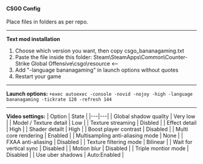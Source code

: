 #### CSGO Config

Place files in folders as per repo.

---

**Text mod installation**
1. Choose which version you want, then copy csgo_bananagaming.txt
2. Paste the file inside this folder:
Steam\SteamApps\Common\Counter-Strike Global Offensive\csgo\resource <--
3. Add "-language bananagaming" in launch options without quotes
4. Restart your game

----

**Launch options:**
`+exec autoexec -console -novid -nojoy -high -language bananagaming -tickrate 128 -refresh 144`

---

**Video settings:**
| Option  | State |
|---|---|
| Global shadow quality  | Very low  |
| Model / Texture detail  | Low  |
| Texture streaming  | Disbled  |
| Effect detail  | High  |
| Shader detailt  | High  |
| Boost player contrast  | Disabled  |
| Multi core rendering  | Enabled  |
| Multisampling anti-aliasing mode  | None  |
| FXAA anti-aliasing  | Disabled  |
| Texture filtering mode  | Bilinear  |
| Wait for vertical sync  | Disabled  |
| Motion blur  | Disabled  |
| Triple montior mode  | Disabled  |
| Use uber shadows  | Auto:Enabled  |
